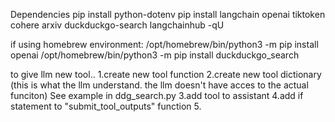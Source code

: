 Dependencies
pip install python-dotenv
pip install langchain openai tiktoken cohere arxiv duckduckgo-search langchainhub -qU

if using homebrew environment:
    /opt/homebrew/bin/python3 -m pip install openai
    /opt/homebrew/bin/python3 -m pip install duckduckgo_search



to give llm new tool..
1.create new tool function
2.create new tool dictionary (this is what the llm understand. the llm doesn't have acces to the actual funciton)
See example in ddg_search.py
3.add tool to assistant
4.add if statement to "submit_tool_outputs" function 
5.
